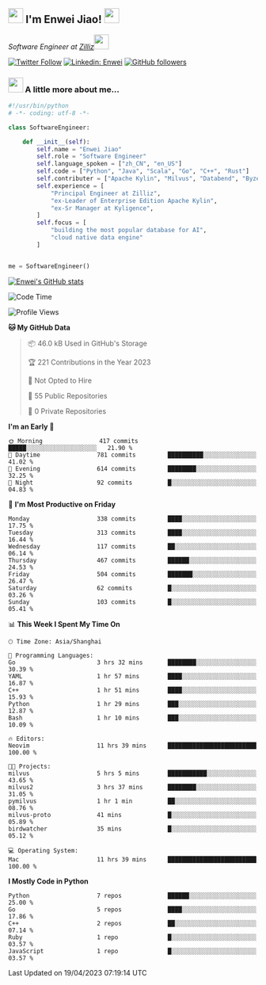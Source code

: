 <h2><img src="https://emojis.slackmojis.com/emojis/images/1531849430/4246/blob-sunglasses.gif?1531849430" width="30"/> I'm  Enwei Jiao! <img src="https://media.giphy.com/media/juBt25nT1KGys/giphy.gif" width=30> </h2>
<!-- <img align='right' src="https://media.giphy.com/media/M9gbBd9nbDrOTu1Mqx/giphy.gif" width="230"> -->
<p><em>Software Engineer at <a href="https://zilliz.com/">Zilliz</a><img src="https://media.giphy.com/media/WUlplcMpOCEmTGBtBW/giphy.gif" width="30"></em></p>

[![Twitter Follow](https://img.shields.io/twitter/follow/misteranmol?label=Follow)](https://twitter.com/intent/follow?screen_name=EnweiJiao)
[![Linkedin: Enwei](https://img.shields.io/badge/-enwei-blue?style=&logo=Linkedin&logoColor=white&link=https://www.linkedin.com/in/enwei-jiao-41192a97)](https://www.linkedin.com/in/enwei-jiao-41192a97/)
[![GitHub followers](https://img.shields.io/github/followers/jiaoew1991?label=Follow&style=social)](https://github.com/jiaoew1991)


### <img src="https://media.giphy.com/media/VgCDAzcKvsR6OM0uWg/giphy.gif" width="30"> A little more about me...  

```python
#!/usr/bin/python
# -*- coding: utf-8 -*-

class SoftwareEngineer:

    def __init__(self):
        self.name = "Enwei Jiao"
        self.role = "Software Engineer"
        self.language_spoken = ["zh_CN", "en_US"]
        self.code = ["Python", "Java", "Scala", "Go", "C++", "Rust"]
        self.contributer = ["Apache Kylin", "Milvus", "Databend", "Byzer-Lang"]
        self.experience = [
            "Principal Engineer at Zilliz",
            "ex-Leader of Enterprise Edition Apache Kylin",
            "ex-Sr Manager at Kyligence",
        ]
        self.focus = [
            "building the most popular database for AI",
            "cloud native data engine"
        ]


me = SoftwareEngineer()
```

[![Enwei's GitHub stats](https://github-readme-stats.vercel.app/api?username=jiaoew1991&count_private=true&show_icons=true)](https://github.com/jiaoew1991/jiaoew1991)

<!-- [![Top Langs](https://github-readme-stats.vercel.app/api/top-langs/?username=jiaoew1991&layout=compact)](https://github.com/jiaoew1991/jiaoew1991) -->

<!--START_SECTION:waka-->
![Code Time](http://img.shields.io/badge/Code%20Time-635%20hrs%2053%20mins-blue)

![Profile Views](http://img.shields.io/badge/Profile%20Views-0-blue)

**🐱 My GitHub Data** 

> 📦 46.0 kB Used in GitHub's Storage 
 > 
> 🏆 221 Contributions in the Year 2023
 > 
> 🚫 Not Opted to Hire
 > 
> 📜 55 Public Repositories 
 > 
> 🔑 0 Private Repositories 
 > 
**I'm an Early 🐤** 

```text
🌞 Morning                417 commits         █████░░░░░░░░░░░░░░░░░░░░   21.90 % 
🌆 Daytime                781 commits         ██████████░░░░░░░░░░░░░░░   41.02 % 
🌃 Evening                614 commits         ████████░░░░░░░░░░░░░░░░░   32.25 % 
🌙 Night                  92 commits          █░░░░░░░░░░░░░░░░░░░░░░░░   04.83 % 
```
📅 **I'm Most Productive on Friday** 

```text
Monday                   338 commits         ████░░░░░░░░░░░░░░░░░░░░░   17.75 % 
Tuesday                  313 commits         ████░░░░░░░░░░░░░░░░░░░░░   16.44 % 
Wednesday                117 commits         ██░░░░░░░░░░░░░░░░░░░░░░░   06.14 % 
Thursday                 467 commits         ██████░░░░░░░░░░░░░░░░░░░   24.53 % 
Friday                   504 commits         ███████░░░░░░░░░░░░░░░░░░   26.47 % 
Saturday                 62 commits          █░░░░░░░░░░░░░░░░░░░░░░░░   03.26 % 
Sunday                   103 commits         █░░░░░░░░░░░░░░░░░░░░░░░░   05.41 % 
```


📊 **This Week I Spent My Time On** 

```text
🕑︎ Time Zone: Asia/Shanghai

💬 Programming Languages: 
Go                       3 hrs 32 mins       ████████░░░░░░░░░░░░░░░░░   30.39 % 
YAML                     1 hr 57 mins        ████░░░░░░░░░░░░░░░░░░░░░   16.87 % 
C++                      1 hr 51 mins        ████░░░░░░░░░░░░░░░░░░░░░   15.93 % 
Python                   1 hr 29 mins        ███░░░░░░░░░░░░░░░░░░░░░░   12.87 % 
Bash                     1 hr 10 mins        ███░░░░░░░░░░░░░░░░░░░░░░   10.09 % 

🔥 Editors: 
Neovim                   11 hrs 39 mins      █████████████████████████   100.00 % 

🐱‍💻 Projects: 
milvus                   5 hrs 5 mins        ███████████░░░░░░░░░░░░░░   43.65 % 
milvus2                  3 hrs 37 mins       ████████░░░░░░░░░░░░░░░░░   31.05 % 
pymilvus                 1 hr 1 min          ██░░░░░░░░░░░░░░░░░░░░░░░   08.76 % 
milvus-proto             41 mins             █░░░░░░░░░░░░░░░░░░░░░░░░   05.89 % 
birdwatcher              35 mins             █░░░░░░░░░░░░░░░░░░░░░░░░   05.12 % 

💻 Operating System: 
Mac                      11 hrs 39 mins      █████████████████████████   100.00 % 
```

**I Mostly Code in Python** 

```text
Python                   7 repos             ██████░░░░░░░░░░░░░░░░░░░   25.00 % 
Go                       5 repos             ████░░░░░░░░░░░░░░░░░░░░░   17.86 % 
C++                      2 repos             ██░░░░░░░░░░░░░░░░░░░░░░░   07.14 % 
Ruby                     1 repo              █░░░░░░░░░░░░░░░░░░░░░░░░   03.57 % 
JavaScript               1 repo              █░░░░░░░░░░░░░░░░░░░░░░░░   03.57 % 
```




 Last Updated on 19/04/2023 07:19:14 UTC
<!--END_SECTION:waka-->
